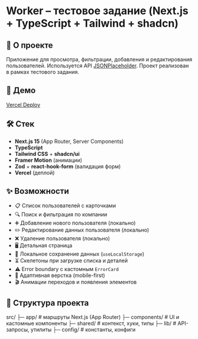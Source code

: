 # Worker – тестовое задание (Next.js + TypeScript + Tailwind + shadcn)

## 📌 О проекте
Приложение для просмотра, фильтрации, добавления и редактирования пользователей.
Используется API [JSONPlaceholder](https://jsonplaceholder.typicode.com/users).
Проект реализован в рамках тестового задания.

## 🚀 Демо
[Vercel Deploy](https://my-project.vercel.app)

## 🛠 Стек
- **Next.js 15** (App Router, Server Components)
- **TypeScript**
- **Tailwind CSS** + **shadcn/ui**
- **Framer Motion** (анимации)
- **Zod** + **react-hook-form** (валидация форм)
- **Vercel** (деплой)

## ✨ Возможности
- 📋 Список пользователей с карточками
- 🔍 Поиск и фильтрация по компании
- ➕ Добавление нового пользователя (локально)
- ✏️ Редактирование данных пользователя (локально)
- ❌ Удаление пользователя (локально)
- 🖥 Детальная страница
- 💾 Локальное сохранение данных (`useLocalStorage`)
- ⏳ Скелетоны при загрузке списка и деталей
- ⚠️ Error boundary с кастомным `ErrorCard`
- 📱 Адаптивная верстка (mobile-first)
- 🎬 Анимации переходов и появления элементов

## 📂 Структура проекта
src/
├─ app/ # маршруты Next.js (App Router)
├─ components/ # UI и кастомные компоненты
├─ shared/ # контекст, хуки, типы
├─ lib/ # API-запросы, утилиты
├─ config/ # константы, конфиги